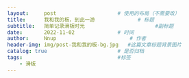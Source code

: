 ```yaml
---
layout:     post   				    # 使用的布局（不需要改）
title:      我和我的板，到此一游 				# 标题 
subtitle:   简单记录滑板时光                       #副标题
date:       2022-11-02 				# 时间
author:     Nnup 						# 作者
header-img: img/post-我和我的板-bg.jpg 	#这篇文章标题背景图片
catalog: true 						# 是否归档
tags:								#标签
    - 滑板
---
```

